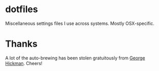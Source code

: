 dotfiles
========

Miscellaneous settings files I use across systems. Mostly OSX-specific.

# Thanks

A lot of the auto-brewing has been stolen gratuitously from [George Hickman](https://github.com/ghickman/dotfiles). Cheers!
